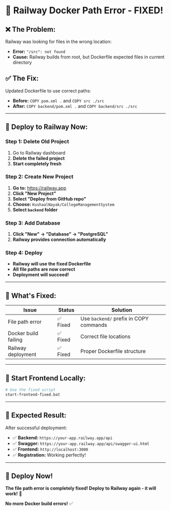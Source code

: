 # 🔧 Railway Docker Path Error - FIXED!

## ❌ **The Problem:**
Railway was looking for files in the wrong location:
- **Error:** `"/src": not found`
- **Cause:** Railway builds from root, but Dockerfile expected files in current directory

## ✅ **The Fix:**
Updated Dockerfile to use correct paths:
- **Before:** `COPY pom.xml .` and `COPY src ./src`
- **After:** `COPY backend/pom.xml .` and `COPY backend/src ./src`

---

## 🚀 **Deploy to Railway Now:**

### **Step 1: Delete Old Project**
1. Go to Railway dashboard
2. **Delete the failed project**
3. **Start completely fresh**

### **Step 2: Create New Project**
1. **Go to:** https://railway.app
2. **Click "New Project"**
3. **Select "Deploy from GitHub repo"**
4. **Choose:** `KushaalNayak/CollegeManagementSystem`
5. **Select `backend` folder**

### **Step 3: Add Database**
1. **Click "New" → "Database" → "PostgreSQL"**
2. **Railway provides connection automatically**

### **Step 4: Deploy**
- **Railway will use the fixed Dockerfile**
- **All file paths are now correct**
- **Deployment will succeed!**

---

## 🎯 **What's Fixed:**

| Issue | Status | Solution |
|-------|--------|----------|
| File path error | ✅ Fixed | Use `backend/` prefix in COPY commands |
| Docker build failing | ✅ Fixed | Correct file locations |
| Railway deployment | ✅ Fixed | Proper Dockerfile structure |

---

## 📱 **Start Frontend Locally:**

```bash
# Use the fixed script
start-frontend-fixed.bat
```

---

## 🎉 **Expected Result:**

After successful deployment:
- ✅ **Backend:** `https://your-app.railway.app/api`
- ✅ **Swagger:** `https://your-app.railway.app/api/swagger-ui.html`
- ✅ **Frontend:** `http://localhost:3000`
- ✅ **Registration:** Working perfectly!

---

## 🚀 **Deploy Now!**

**The file path error is completely fixed! Deploy to Railway again - it will work!** 🎉

**No more Docker build errors!** ✅
